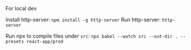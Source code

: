 For local dev

Install http-server: `npm install -g http-server`
Run http-server: `http-server`

Run npx to compile files under `src`: `npx babel --watch src --out-dir . --presets react-app/prod`
